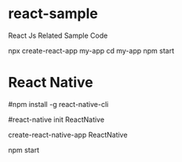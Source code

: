 # react-sample
React Js Related Sample Code

npx create-react-app my-app
cd my-app
npm start


# React Native 

#npm install -g react-native-cli

#react-native init ReactNative


create-react-native-app ReactNative

npm start